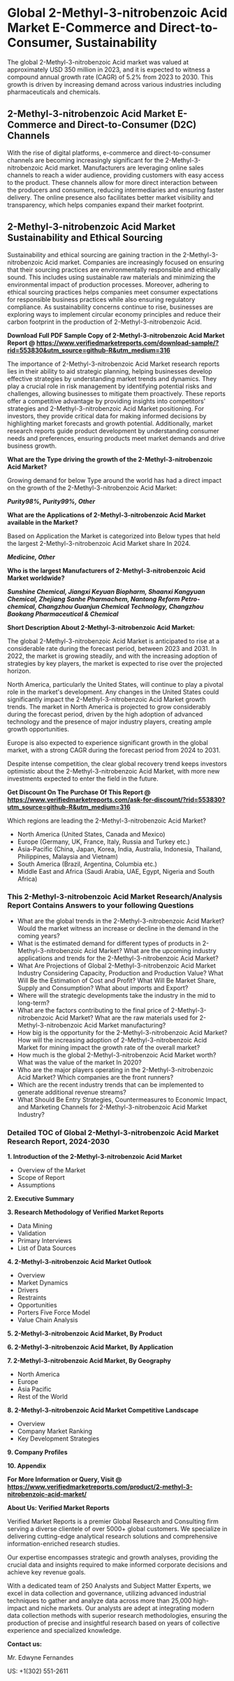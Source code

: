 <h1>Global 2-Methyl-3-nitrobenzoic Acid Market E-Commerce and Direct-to-Consumer, Sustainability</h1><p class=""><p>The global 2-Methyl-3-nitrobenzoic Acid market was valued at approximately USD 350 million in 2023, and it is expected to witness a compound annual growth rate (CAGR) of 5.2% from 2023 to 2030. This growth is driven by increasing demand across various industries including pharmaceuticals and chemicals.</p> <h2>2-Methyl-3-nitrobenzoic Acid Market E-Commerce and Direct-to-Consumer (D2C) Channels</h2> <p>With the rise of digital platforms, e-commerce and direct-to-consumer channels are becoming increasingly significant for the 2-Methyl-3-nitrobenzoic Acid market. Manufacturers are leveraging online sales channels to reach a wider audience, providing customers with easy access to the product. These channels allow for more direct interaction between the producers and consumers, reducing intermediaries and ensuring faster delivery. The online presence also facilitates better market visibility and transparency, which helps companies expand their market footprint.</p> <h2>2-Methyl-3-nitrobenzoic Acid Market Sustainability and Ethical Sourcing</h2> <p>Sustainability and ethical sourcing are gaining traction in the 2-Methyl-3-nitrobenzoic Acid market. Companies are increasingly focused on ensuring that their sourcing practices are environmentally responsible and ethically sound. This includes using sustainable raw materials and minimizing the environmental impact of production processes. Moreover, adhering to ethical sourcing practices helps companies meet consumer expectations for responsible business practices while also ensuring regulatory compliance. As sustainability concerns continue to rise, businesses are exploring ways to implement circular economy principles and reduce their carbon footprint in the production of 2-Methyl-3-nitrobenzoic Acid.</p> </p><p class=""><strong>Download Full PDF Sample Copy of 2-Methyl-3-nitrobenzoic Acid Market Report @ <a href="https://www.verifiedmarketreports.com/download-sample/?rid=553830&utm_source=github-R&utm_medium=316" target="_blank">https://www.verifiedmarketreports.com/download-sample/?rid=553830&utm_source=github-R&utm_medium=316</a></strong></p><p>The importance of&nbsp;2-Methyl-3-nitrobenzoic Acid Market research reports lies in their ability to aid strategic planning, helping businesses develop effective strategies by understanding market trends and dynamics. They play a crucial role in risk management by identifying potential risks and challenges, allowing businesses to mitigate them proactively. These reports offer a competitive advantage by providing insights into competitors' strategies and 2-Methyl-3-nitrobenzoic Acid Market positioning. For investors, they provide critical data for making informed decisions by highlighting market forecasts and growth potential. Additionally, market research reports guide product development by understanding consumer needs and preferences, ensuring products meet market demands and drive business growth.</p><p><strong>What are the&nbsp;Type driving the growth of the 2-Methyl-3-nitrobenzoic Acid Market?</strong></p><p id="" class="">Growing demand for below Type around the world has had a direct impact on the growth of the 2-Methyl-3-nitrobenzoic Acid Market:</p><p class=""><em><strong>Purity98%, Purity99%, Other</strong></em></p><p class=""><strong>What are the&nbsp;Applications&nbsp;of 2-Methyl-3-nitrobenzoic Acid Market available in the Market?</strong></p><p id="" class="">Based on Application the Market is categorized into Below types that held the largest 2-Methyl-3-nitrobenzoic Acid Market share In 2024.</p><p class=""><em><strong>Medicine, Other</strong></em></p><p class=""><strong>Who is the largest Manufacturers of 2-Methyl-3-nitrobenzoic Acid Market worldwide?</strong></p><p><em><strong>Sunshine Chemical, Jiangxi Keyuan Biopharm, Shaanxi Kangyuan Chemical, Zhejiang Sanhe Pharmachem, Nantong Reform Petro-chemical, Changzhou Guanjun Chemical Technology, Changzhou Baokang Pharmaceutical & Chemical</strong></em></p><p id="" class=""><strong>Short Description About 2-Methyl-3-nitrobenzoic Acid Market:</strong></p><p>The global 2-Methyl-3-nitrobenzoic Acid Market is anticipated to rise at a considerable rate during the forecast period, between 2023 and 2031. In 2022, the market is growing steadily, and with the increasing adoption of strategies by key players, the market is expected to rise over the projected horizon.</p><p>North America, particularly the United States, will continue to play a pivotal role in the market's development. Any changes in the United States could significantly impact the 2-Methyl-3-nitrobenzoic Acid Market growth trends. The market in North America is projected to grow considerably during the forecast period, driven by the high adoption of advanced technology and the presence of major industry players, creating ample growth opportunities.</p><p>Europe is also expected to experience significant growth in the global market, with a strong CAGR during the forecast period from 2024 to 2031.</p><p>Despite intense competition, the clear global recovery trend keeps investors optimistic about the 2-Methyl-3-nitrobenzoic Acid Market, with more new investments expected to enter the field in the future.</p><p id="" class=""><strong>Get Discount On The Purchase Of This Report @ <a href="https://www.verifiedmarketreports.com/ask-for-discount/?rid=553830?utm_source=github-R&utm_medium=316" target="_blank">https://www.verifiedmarketreports.com/ask-for-discount/?rid=553830?utm_source=github-R&utm_medium=316</a></strong></p><p class="">Which regions are leading the 2-Methyl-3-nitrobenzoic Acid Market?</p><ul><li>North America (United States, Canada and Mexico)</li><li>Europe (Germany, UK, France, Italy, Russia and Turkey etc.)</li><li>Asia-Pacific (China, Japan, Korea, India, Australia, Indonesia, Thailand, Philippines, Malaysia and Vietnam)</li><li>South America (Brazil, Argentina, Columbia etc.)</li><li>Middle East and Africa (Saudi Arabia, UAE, Egypt, Nigeria and South Africa)</li></ul><h3 id="" class="">This 2-Methyl-3-nitrobenzoic Acid Market Research/Analysis Report Contains Answers to your following Questions</h3><ul><li>What are the global trends in the 2-Methyl-3-nitrobenzoic Acid Market? Would the market witness an increase or decline in the demand in the coming years?</li><li>What is the estimated demand for different types of products in 2-Methyl-3-nitrobenzoic Acid Market? What are the upcoming industry applications and trends for the 2-Methyl-3-nitrobenzoic Acid Market?</li><li>What Are Projections of Global 2-Methyl-3-nitrobenzoic Acid Market Industry Considering Capacity, Production and Production Value? What Will Be the Estimation of Cost and Profit? What Will Be Market Share, Supply and Consumption? What about imports and Export?</li><li>Where will the strategic developments take the industry in the mid to long-term?</li><li>What are the factors contributing to the final price of 2-Methyl-3-nitrobenzoic Acid Market? What are the raw materials used for 2-Methyl-3-nitrobenzoic Acid Market manufacturing?</li><li>How big is the opportunity for the 2-Methyl-3-nitrobenzoic Acid Market? How will the increasing adoption of 2-Methyl-3-nitrobenzoic Acid Market for mining impact the growth rate of the overall market?</li><li>How much is the global 2-Methyl-3-nitrobenzoic Acid Market worth? What was the value of the market In 2020?</li><li>Who are the major players operating in the 2-Methyl-3-nitrobenzoic Acid Market? Which companies are the front runners?</li><li>Which are the recent industry trends that can be implemented to generate additional revenue streams?</li><li>What Should Be Entry Strategies, Countermeasures to Economic Impact, and Marketing Channels for 2-Methyl-3-nitrobenzoic Acid Market Industry?</li></ul><h3 id="" class="">Detailed TOC of Global 2-Methyl-3-nitrobenzoic Acid Market Research Report, 2024-2030</h3><p id="" class=""><strong>1. Introduction of the 2-Methyl-3-nitrobenzoic Acid Market</strong></p><ul><li>Overview of the Market</li><li>Scope of Report</li><li>Assumptions</li></ul><p id="" class=""><strong>2. Executive Summary</strong></p><p id="" class=""><strong>3. Research Methodology of Verified Market Reports</strong></p><ul><li>Data Mining</li><li>Validation</li><li>Primary Interviews</li><li>List of Data Sources</li></ul><p id="" class=""><strong>4. 2-Methyl-3-nitrobenzoic Acid Market Outlook</strong></p><ul><li>Overview</li><li>Market Dynamics</li><li>Drivers</li><li>Restraints</li><li>Opportunities</li><li>Porters Five Force Model</li><li>Value Chain Analysis</li></ul><p id="" class=""><strong>5. 2-Methyl-3-nitrobenzoic Acid Market, By Product</strong></p><p id="" class=""><strong>6. 2-Methyl-3-nitrobenzoic Acid Market, By Application</strong></p><p id="" class=""><strong>7. 2-Methyl-3-nitrobenzoic Acid Market, By Geography</strong></p><ul><li>North America</li><li>Europe</li><li>Asia Pacific</li><li>Rest of the World</li></ul><p id="" class=""><strong>8. 2-Methyl-3-nitrobenzoic Acid Market Competitive Landscape</strong></p><ul><li>Overview</li><li>Company Market Ranking</li><li>Key Development Strategies</li></ul><p id="" class=""><strong>9. Company Profiles</strong></p><p id="" class=""><strong>10. Appendix</strong></p><p id="" class=""><strong>For More Information or Query, Visit @ <a href="https://www.verifiedmarketreports.com/product/2-methyl-3-nitrobenzoic-acid-market/" target="_blank">https://www.verifiedmarketreports.com/product/2-methyl-3-nitrobenzoic-acid-market/</a></strong></p><p id="" class=""><strong>About Us: Verified Market Reports</strong></p><p id="" class="">Verified Market Reports is a premier Global Research and Consulting firm serving a diverse clientele of over 5000+ global customers. We specialize in delivering cutting-edge analytical research solutions and comprehensive information-enriched research studies.</p><p id="" class="">Our expertise encompasses strategic and growth analyses, providing the crucial data and insights required to make informed corporate decisions and achieve key revenue goals.</p><p id="" class="">With a dedicated team of 250 Analysts and Subject Matter Experts, we excel in data collection and governance, utilizing advanced industrial techniques to gather and analyze data across more than 25,000 high-impact and niche markets. Our analysts are adept at integrating modern data collection methods with superior research methodologies, ensuring the production of precise and insightful research based on years of collective experience and specialized knowledge.</p><p id="" class=""><strong>Contact us:</strong></p><p id="" class="">Mr. Edwyne Fernandes</p><p id="" class="">US: +1(302) 551-2611</p>